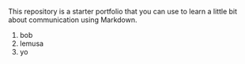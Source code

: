 This repository is a starter portfolio that you can use to learn a little bit about communication using Markdown.

1. bob
2. lemusa
3. yo
